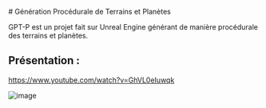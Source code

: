 # Génération Procédurale de Terrains et Planètes

GPT-P est un projet fait sur Unreal Engine générant de manière procédurale des terrains et planètes.

## Présentation :
https://www.youtube.com/watch?v=GhVL0eIuwqk

![image](https://github.com/user-attachments/assets/30245b65-f68b-497f-b864-e194de53163b)
